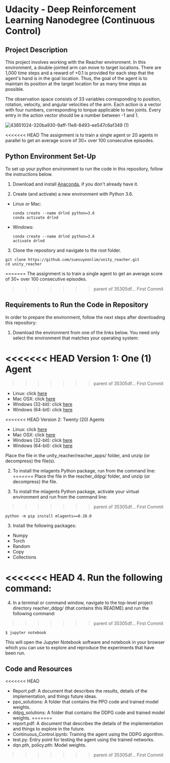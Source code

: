# Udacity - Deep Reinforcement Learning Nanodegree (Continuous Control)


## Project Description
This project involves working with the Reacher environment. In this environment, a double-jointed arm can move to target locations. There are 1,000 time steps and a reward of +0.1 is provided for each step that the agent's hand is in the goal location. Thus, the goal of the agent is to maintain its position at the target location for as many time steps as possible.

The observation space consists of 33 variables corresponding to position, rotation, velocity, and angular velocities of the arm. Each action is a vector with four numbers, corresponding to torque applicable to two joints. Every entry in the action vector should be a number between -1 and 1.

![43851024-320ba930-9aff-11e8-8493-ee547c6af349 (1)](https://user-images.githubusercontent.com/19903898/179446479-29bb5eea-5812-4110-9030-db56188c3369.gif)

<<<<<<< HEAD
The assignment is to train a single agent or 20 agents in parallel to get an average score of 30+ over 100 consecutive episodes.


## Python Environment Set-Up
To set up your python environment to run the code in this repository, follow the instructions below.

1. Download and install [Anaconda](https://www.anaconda.com/download/), if you don't already have it.

2. Create (and activate) a new environment with Python 3.6.

- Linux or Mac:
  ```
  conda create --name drlnd python=3.6
  conda activate drlnd
  ```
- Windows:
  ```
  conda create --name drlnd python=3.6 
  activate drlnd
  ```

3. Clone the repository and navigate to the root folder.
  
  ```
  git clone https://github.com/suesuyeonlim/unity_reacher.git
  cd unity_reacher
  ```

=======
The assignment is to train a single agent to get an average score of 30+ over 100 consecutive episodes.


>>>>>>> parent of 35305df... First Commit
## Requirements to Run the Code in Repository
In order to prepare the environment, follow the next steps after downloading this repository:

1. Download the environment from one of the links below. You need only select the environment that matches your operating system:

<<<<<<< HEAD
Version 1: One (1) Agent
=======
>>>>>>> parent of 35305df... First Commit
  - Linux: click [here](https://s3-us-west-1.amazonaws.com/udacity-drlnd/P2/Reacher/one_agent/Reacher_Linux.zip)
  - Mac OSX: click [here](https://s3-us-west-1.amazonaws.com/udacity-drlnd/P2/Reacher/one_agent/Reacher.app.zip)
  - Windows (32-bit): click [here](https://s3-us-west-1.amazonaws.com/udacity-drlnd/P2/Reacher/one_agent/Reacher_Windows_x86.zip)
  - Windows (64-bit): click [here](https://s3-us-west-1.amazonaws.com/udacity-drlnd/P2/Reacher/one_agent/Reacher_Windows_x86_64.zip)

<<<<<<< HEAD
Version 2: Twenty (20) Agents
  - Linux: click [here](https://s3-us-west-1.amazonaws.com/udacity-drlnd/P2/Reacher/Reacher_Linux.zip)
  - Mac OSX: click [here](https://s3-us-west-1.amazonaws.com/udacity-drlnd/P2/Reacher/Reacher.app.zip)
  - Windows (32-bit): click [here](https://s3-us-west-1.amazonaws.com/udacity-drlnd/P2/Reacher/Reacher_Windows_x86.zip)
  - Windows (64-bit): click [here](https://s3-us-west-1.amazonaws.com/udacity-drlnd/P2/Reacher/Reacher_Windows_x86_64.zip)
  
Place the file in the unity_reacher/reacher_apps/ folder, and unzip (or decompress) the file(s).

2. To install the mlagents Python package, run from the command line:
=======
  Place the file in the reacher_ddpg/ folder, and unzip (or decompress) the file.

2. To install the mlagents Python package, activate your virtual environment and run from the command line:
>>>>>>> parent of 35305df... First Commit
  
  ```
  python -m pip install mlagents==0.28.0
  ```
3. Install the following packages:
  
  - Numpy
  - Torch
  - Random
  - Copy
  - Collections

<<<<<<< HEAD
4. Run the following command:
=======
4. In a terminal or command window, navigate to the top-level project directory reacher_ddpg/ (that contains this README) and run the following command:
>>>>>>> parent of 35305df... First Commit

  ```
  $ jupyter notebook
  ```
  
  This will open the Jupyter Notebook software and notebook in your browser which you can use to explore and reproduce the experiments that have been run.

## Code and Resources
<<<<<<< HEAD
- Report.pdf: A document that describes the results, details of the implementation, and things future ideas.
- ppo_solutions: A folder that contains the PPO code and trained model weights.
- ddpg_solutions: A folder that contains the DDPG code and trained model weights.
=======
- report.pdf: A document that describes the details of the implementation and things to explore in the future.
- Continuous_Control.ipynb: Training the agent using the DDPG algorithm.
- test.py: Entry point for testing the agent using the trained networks.
- dqn.pth, policy.pth: Model weights.
>>>>>>> parent of 35305df... First Commit
